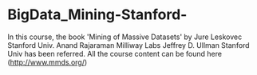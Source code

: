 # BigData_Mining-Stanford-
In this course, the book 'Mining of Massive Datasets' by Jure Leskovec Stanford Univ. Anand Rajaraman Milliway Labs Jeffrey D. Ullman Stanford Univ has been referred.
All the course content can be found here (http://www.mmds.org/)
